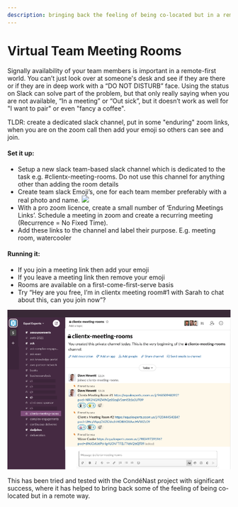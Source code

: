 ```yaml
---
description: bringing back the feeling of being co-located but in a remote way
---
```


# Virtual Team Meeting Rooms

Signally availability of your team members is important in a remote-first world.  You can’t just look over at someone's desk and see if they are there or if they are in deep work with a “DO NOT DISTURB” face.  Using the status on Slack can solve part of the problem, but that only really saying when you are not available, “In a meeting” or “Out sick”, but it doesn’t work as well for "I want to pair" or even "fancy a coffee". 

TLDR: create a dedicated slack channel, put in some "enduring" zoom links, when you are on the zoom call then add your emoji so others can see and join.  

#### Set it up:

* Setup a new slack team-based slack channel which is dedicated to the task e.g. \#clientx-meeting-rooms.  Do not use this channel for anything other than adding the room details 
* Create team slack Emoji’s, one for each team member preferably with a real photo and name.  ![](https://lh5.googleusercontent.com/IfKqWYCnJgonsBRSdzpAqKBw0qrRmreAwFDEvZuGltE8DAOGfSDDoOYIIVrJ4kvXp8F0w0od1cbv1KFOaSfLLA1a3wRHFtCTPL-hmwDDeC7ALnt5uiI7EzQK0YulmKWNQ_YvJhYQ)
* With a pro zoom licence, create a small number of ‘Enduring Meetings Links’. Schedule a meeting in zoom and create a recurring meeting \(Recurrence = No Fixed Time\).
* Add these links to the channel and label their purpose. E.g. meeting room, watercooler

#### Running it:

* If you join a meeting link then add your emoji
* If you leave a meeting link then remove your emoji 
* Rooms are available on a first-come-first-serve basis
* Try “Hey are you free, I’m in clientx meeting room\#1 with Sarah to chat about this, can you join now”?  

![](../.gitbook/assets/screenshot-2021-01-07-at-13.28.27.png)

This has been tried and tested with the CondéNast project with significant success, where it has helped to bring back some of the feeling of being co-located but in a remote way. 

